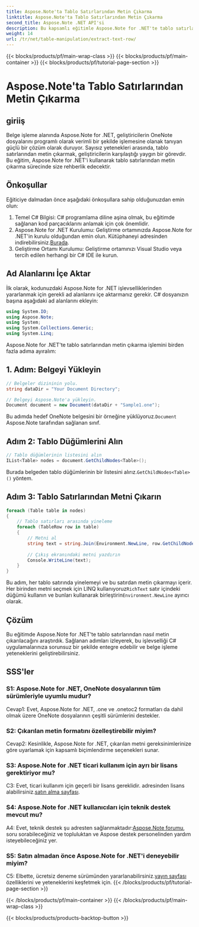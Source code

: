 ```yaml
---
title: Aspose.Note'ta Tablo Satırlarından Metin Çıkarma
linktitle: Aspose.Note'ta Tablo Satırlarından Metin Çıkarma
second_title: Aspose.Note .NET API'si
description: Bu kapsamlı eğitimle Aspose.Note for .NET'te tablo satırlarından metni nasıl çıkaracağınızı öğrenin.
weight: 14
url: /tr/net/table-manipulation/extract-text-row/
---
```


{{< blocks/products/pf/main-wrap-class >}}
{{< blocks/products/pf/main-container >}}
{{< blocks/products/pf/tutorial-page-section >}}

# Aspose.Note'ta Tablo Satırlarından Metin Çıkarma

## giriiş

Belge işleme alanında Aspose.Note for .NET, geliştiricilerin OneNote dosyalarını programlı olarak verimli bir şekilde işlemesine olanak tanıyan güçlü bir çözüm olarak duruyor. Sayısız yetenekleri arasında, tablo satırlarından metin çıkarmak, geliştiricilerin karşılaştığı yaygın bir görevdir. Bu eğitim, Aspose.Note for .NET'i kullanarak tablo satırlarından metin çıkarma sürecinde size rehberlik edecektir.

## Önkoşullar

Eğiticiye dalmadan önce aşağıdaki önkoşullara sahip olduğunuzdan emin olun:

1. Temel C# Bilgisi: C# programlama diline aşina olmak, bu eğitimde sağlanan kod parçacıklarını anlamak için çok önemlidir.
2.  Aspose.Note for .NET Kurulumu: Geliştirme ortamınızda Aspose.Note for .NET'in kurulu olduğundan emin olun. Kütüphaneyi adresinden indirebilirsiniz.[Burada](https://releases.aspose.com/note/net/).
3. Geliştirme Ortamı Kurulumu: Geliştirme ortamınızı Visual Studio veya tercih edilen herhangi bir C# IDE ile kurun.

## Ad Alanlarını İçe Aktar

İlk olarak, kodunuzdaki Aspose.Note for .NET işlevselliklerinden yararlanmak için gerekli ad alanlarını içe aktarmanız gerekir. C# dosyanızın başına aşağıdaki ad alanlarını ekleyin:

```csharp
using System.IO;
using Aspose.Note;
using System;
using System.Collections.Generic;
using System.Linq;
```

Aspose.Note for .NET'te tablo satırlarından metin çıkarma işlemini birden fazla adıma ayıralım:

## 1. Adım: Belgeyi Yükleyin

```csharp
// Belgeler dizininin yolu.
string dataDir = "Your Document Directory";

// Belgeyi Aspose.Note'a yükleyin.
Document document = new Document(dataDir + "Sample1.one");
```

 Bu adımda hedef OneNote belgesini bir örneğine yüklüyoruz.`Document` Aspose.Note tarafından sağlanan sınıf.

## Adım 2: Tablo Düğümlerini Alın

```csharp
// Tablo düğümlerinin listesini alın
IList<Table> nodes = document.GetChildNodes<Table>();
```

 Burada belgeden tablo düğümlerinin bir listesini alırız.`GetChildNodes<Table>()` yöntem.

## Adım 3: Tablo Satırlarından Metni Çıkarın

```csharp
foreach (Table table in nodes)
{
	// Tablo satırları arasında yineleme
	foreach (TableRow row in table)
	{
		// Metni al
		string text = string.Join(Environment.NewLine, row.GetChildNodes<RichText>().Select(e => e.Text)) + Environment.NewLine;
   
		// Çıkış ekranındaki metni yazdırın
		Console.WriteLine(text);
	}
}
```

 Bu adım, her tablo satırında yinelemeyi ve bu satırdan metin çıkarmayı içerir. Her birinden metni seçmek için LINQ kullanıyoruz`RichText` satır içindeki düğümü kullanın ve bunları kullanarak birleştirin`Environment.NewLine` ayırıcı olarak.

## Çözüm

Bu eğitimde Aspose.Note for .NET'te tablo satırlarından nasıl metin çıkarılacağını araştırdık. Sağlanan adımları izleyerek, bu işlevselliği C# uygulamalarınıza sorunsuz bir şekilde entegre edebilir ve belge işleme yeteneklerini geliştirebilirsiniz.

## SSS'ler

### S1: Aspose.Note for .NET, OneNote dosyalarının tüm sürümleriyle uyumlu mudur?

Cevap1: Evet, Aspose.Note for .NET, .one ve .onetoc2 formatları da dahil olmak üzere OneNote dosyalarının çeşitli sürümlerini destekler.

### S2: Çıkarılan metin formatını özelleştirebilir miyim?

Cevap2: Kesinlikle, Aspose.Note for .NET, çıkarılan metni gereksinimlerinize göre uyarlamak için kapsamlı biçimlendirme seçenekleri sunar.

### S3: Aspose.Note for .NET ticari kullanım için ayrı bir lisans gerektiriyor mu?

 C3: Evet, ticari kullanım için geçerli bir lisans gereklidir. adresinden lisans alabilirsiniz.[satın alma sayfası](https://purchase.aspose.com/buy).

### S4: Aspose.Note for .NET kullanıcıları için teknik destek mevcut mu?

 A4: Evet, teknik destek şu adresten sağlanmaktadır:[Aspose.Note forumu](https://forum.aspose.com/c/note/28), soru sorabileceğiniz ve topluluktan ve Aspose destek personelinden yardım isteyebileceğiniz yer.

### S5: Satın almadan önce Aspose.Note for .NET'i deneyebilir miyim?

 C5: Elbette, ücretsiz deneme sürümünden yararlanabilirsiniz.[yayın sayfası](https://releases.aspose.com/) özelliklerini ve yeteneklerini keşfetmek için.
{{< /blocks/products/pf/tutorial-page-section >}}

{{< /blocks/products/pf/main-container >}}
{{< /blocks/products/pf/main-wrap-class >}}

{{< blocks/products/products-backtop-button >}}
